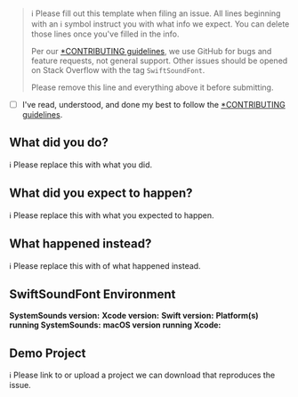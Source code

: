 > ℹ Please fill out this template when filing an issue.
> All lines beginning with an ℹ symbol instruct you with what info we expect. You can delete those lines once you've filled in the info.
>
> Per our [*CONTRIBUTING guidelines](https://github.com/genedelisa/SystemSounds/blob/master/CONTRIBUTING.md), we use GitHub for
> bugs and feature requests, not general support. Other issues should be opened on Stack Overflow with the tag `SwiftSoundFont`.
>
> Please remove this line and everything above it before submitting.

* [ ] I've read, understood, and done my best to follow the [*CONTRIBUTING guidelines](https://github.com/genedelisa/SystemSounds/blob/master/CONTRIBUTING.md).

## What did you do?

ℹ Please replace this with what you did.

## What did you expect to happen?

ℹ Please replace this with what you expected to happen.

## What happened instead?

ℹ Please replace this with of what happened instead.

## SwiftSoundFont Environment

**SystemSounds version:**
**Xcode version:**
**Swift version:**
**Platform(s) running SystemSounds:**
**macOS version running Xcode:**

## Demo Project

ℹ Please link to or upload a project we can download that reproduces the issue.

